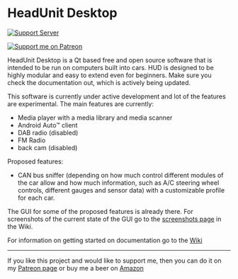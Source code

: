 # HeadUnit Desktop

[![Support Server](https://img.shields.io/discord/593745867064737792?label=DISCORD&style=for-the-badge)](https://discord.gg/WpmHjWb64p)


[![Support me on Patreon](https://img.shields.io/endpoint.svg?url=https%3A%2F%2Fshieldsio-patreon.vercel.app%2Fapi%3Fusername%3Dviktorgino%26type%3Dpatrons&style=for-the-badge)](https://patreon.com/viktorgino)

HeadUnit Desktop is a Qt based free and open source software that is intended to be run on computers built into cars. HUD is designed to be highly modular and easy to extend even for beginners. Make sure you check the documentation out, which is actively being updated.

This software is currently under active development and lot of the features are experimental. The main features are currently:

 - Media player with a media library and media scanner
 - Android Auto™ client
 - DAB radio (disabled)
 - FM Radio
 - back cam (disabled)

Proposed features:
 - CAN bus sniffer (depending on how much control different modules of the car allow and how much information, such as A/C steering wheel controls, different gauges and sensor data) with a customizable profile for each car.

The GUI for some of the proposed features is already there. For screenshots of the current state of the GUI go to the [screenshots page](https://github.com/viktorgino/headunit-desktop/wiki/Screenshots) in the Wiki.

For information on getting started on documentation go to the [Wiki](https://github.com/viktorgino/headunit-desktop/wiki)

-------------------

If you like this project and would like to support me, then you can do it on my [Patreon page](https://www.patreon.com/viktorgino) or buy me a beer on [Amazon](http://amzn.eu/3FbYXDC)

